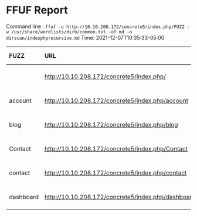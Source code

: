 # FFUF Report

  Command line : `ffuf -u http://10.10.208.172/concrete5/index.php/FUZZ -w /usr/share/wordlists/dirb/common.txt -of md -o dirscan/indexphprecursive.md`
  Time: 2021-12-07T10:35:33-05:00

  | FUZZ | URL | Redirectlocation | Position | Status Code | Content Length | Content Words | Content Lines | Content Type | ResultFile |
  | :- | :-- | :--------------- | :---- | :------- | :---------- | :------------- | :------------ | :--------- | :----------- |
  |  | http://10.10.208.172/concrete5/index.php/ |  | 1 | 200 | 22231 | 5761 | 425 | text/html; charset=UTF-8 |  |
  | account | http://10.10.208.172/concrete5/index.php/account |  | 247 | 200 | 9581 | 2378 | 260 | text/html; charset=UTF-8 |  |
  | blog | http://10.10.208.172/concrete5/index.php/blog |  | 646 | 200 | 19858 | 7361 | 380 | text/html; charset=UTF-8 |  |
  | Contact | http://10.10.208.172/concrete5/index.php/Contact |  | 1014 | 200 | 15259 | 2713 | 302 | text/html; charset=UTF-8 |  |
  | contact | http://10.10.208.172/concrete5/index.php/contact |  | 1013 | 200 | 15259 | 2713 | 302 | text/html; charset=UTF-8 |  |
  | dashboard | http://10.10.208.172/concrete5/index.php/dashboard | http://10.10.208.172/concrete5/index.php/login | 1156 | 302 | 428 | 60 | 12 | text/html; charset=UTF-8 |  |
  